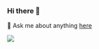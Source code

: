 ### Hi there 👋

💬 Ask me about anything [here](https://github.com/ZhangHaibo0810/ZhangHaibo0810/issues)

<img align="center" src="https://github-readme-stats.vercel.app/api?username=ZhangHaibo0810&show_icons=true&include_all_commits=true&theme=buefy&hide_border=true" />

<!--
**ZhangHaibo0810/ZhangHaibo0810** is a ✨ _special_ ✨ repository because its `README.md` (this file) appears on your GitHub profile.

Here are some ideas to get you started:

- 🔭 I’m currently working on ...
- 🌱 I’m currently learning ...
- 👯 I’m looking to collaborate on ...
- 🤔 I’m looking for help with ...
- 💬 Ask me about ...
- 📫 How to reach me: ...
- 😄 Pronouns: ...
- ⚡ Fun fact: ...
-->
